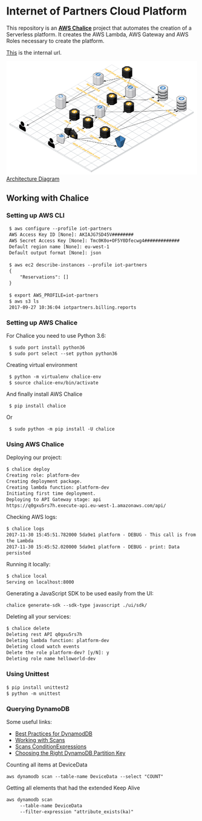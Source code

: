# Internet of Partners Cloud Platform

This repository is an [**AWS Chalice**](https://github.com/aws/chalice) project that automates the creation of a Serverless platform. It creates the AWS Lambda, AWS Gateway and AWS Roles necessary to create the platform.

[This](https://d8dsx2bkn9.execute-api.eu-west-1.amazonaws.com/api/) is the internal url. 

![Alt text](IoT_Partners_Serverless_Platform.png?raw=true "Serverless Architecture")
[Architecture Diagram](https://cloudcraft.co/view/8ad8f0b4-a6b4-4d8c-bcf2-fd2183804bef?key=FVEx48k-viBNqfo7fmSkiw)

## Working with Chalice

### Setting up AWS CLI

```commandline
 $ aws configure --profile iot-partners
 AWS Access Key ID [None]: AKIAJG7SD45V########
 AWS Secret Access Key [None]: Tmc0K0o+OF5Y0Dfecwg4#############
 Default region name [None]: eu-west-1  
 Default output format [None]: json
 
 $ aws ec2 describe-instances --profile iot-partners
 {
     "Reservations": []
 }
 
 $ export AWS_PROFILE=iot-partners
 $ aws s3 ls
 2017-09-27 10:36:04 iotpartners.billing.reports
```

### Setting up AWS Chalice
For Chalice you need to use Python 3.6:
```commandline
 $ sudo port install python36
 $ sudo port select --set python python36
```

Creating virtual environment
```commandline
 $ python -m virtualenv chalice-env
 $ source chalice-env/bin/activate
```

And finally install AWS Chalice
```commandline
 $ pip install chalice
```
Or 
```commandline
 $ sudo python -m pip install -U chalice
```

### Using AWS Chalice
Deploying our project:
```commandline
$ chalice deploy
Creating role: platform-dev
Creating deployment package.
Creating lambda function: platform-dev
Initiating first time deployment.
Deploying to API Gateway stage: api
https://q0gxu5rs7h.execute-api.eu-west-1.amazonaws.com/api/
```
Checking AWS logs:
```commandline
$ chalice logs
2017-11-30 15:45:51.782000 5da9e1 platform - DEBUG - This call is from the Lambda
2017-11-30 15:45:52.020000 5da9e1 platform - DEBUG - print: Data persisted
```
Running it locally:
```commandline
$ chalice local
Serving on localhost:8000
```
Generating a JavaScript SDK to be used easily from the UI:
```commandline
chalice generate-sdk --sdk-type javascript ./ui/sdk/
```
Deleting all your services:
```commandline
$ chalice delete
Deleting rest API q0gxu5rs7h
Deleting lambda function: platform-dev
Deleting cloud watch events
Delete the role platform-dev? [y/N]: y
Deleting role name helloworld-dev
```

### Using Unittest
```commandline
$ pip install unittest2
$ python -m unittest 
```

### Querying DynamoDB ###
Some useful links:
* [Best Practices for DynamodDB](https://docs.aws.amazon.com/amazondynamodb/latest/developerguide/BestPractices.html)
* [Working with Scans](https://docs.aws.amazon.com/amazondynamodb/latest/developerguide/Scan.html) 
* [Scans ConditionExpressions](https://docs.aws.amazon.com/amazondynamodb/latest/developerguide/Expressions.ConditionExpressions.html)
* [Choosing the Right DynamoDB Partition Key](https://aws.amazon.com/es/blogs/database/choosing-the-right-dynamodb-partition-key/)

Counting all items at DeviceData
```commandline
aws dynamodb scan --table-name DeviceData --select "COUNT"
```

Getting all elements that had the extended Keep Alive
```commandline
aws dynamodb scan 
     --table-name DeviceData 
     --filter-expression "attribute_exists(ka)"
```

